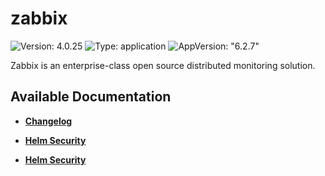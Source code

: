 # zabbix

![Version: 4.0.25](https://img.shields.io/badge/Version-4.0.25-informational?style=flat-square) ![Type: application](https://img.shields.io/badge/Type-application-informational?style=flat-square) ![AppVersion: "6.2.7"](https://img.shields.io/badge/AppVersion-"6.2.7"-informational?style=flat-square)

Zabbix is an enterprise-class open source distributed monitoring solution.

## Available Documentation

- [**Changelog**](CHANGELOG)

- [**Helm Security**](container-security)

- [**Helm Security**](helm-security)


